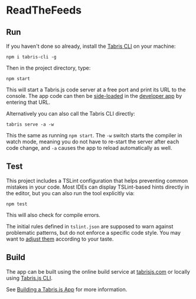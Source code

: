 # ReadTheFeeds

## Run

If you haven't done so already, install the [Tabris CLI](https://www.npmjs.com/package/tabris-cli) on your machine:

```
npm i tabris-cli -g
```

Then in the project directory, type:

```
npm start
```


This will start a Tabris.js code server at a free port and print its URL to the console. The app code can then be [side-loaded](https://tabrisjs.com/documentation/3.2/developer-app.html#run-your-app) in the [developer app](https://tabrisjs.com/documentation/3.2/developer-app.html) by entering that URL.

Alternatively you can also call the Tabris CLI directly:

```
tabris serve -a -w
```

This the same as running `npm start`. The `-w` switch starts the compiler in watch mode, meaning you do not have to re-start the server after each code change, and `-a` causes the app to reload automatically as well.

## Test

This project includes a TSLint configuration that helps preventing common mistakes in your code. Most IDEs can display TSLint-based hints directly in the editor, but you can also run the tool explicitly via:

```
npm test
```

This will also check for compile errors.

The initial rules defined in `tslint.json` are supposed to warn against problematic patterns, but do not enforce a specific code style. You may want to [adjust them](https://palantir.github.io/tslint/rules/) according to your taste.

## Build

The app can be built using the online build service at [tabrisjs.com](https://tabrisjs.com) or locally using [Tabris.js CLI](https://www.npmjs.com/package/tabris-cli).

See [Building a Tabris.js App](https://tabrisjs.com/documentation/3.2/build.html) for more information.
